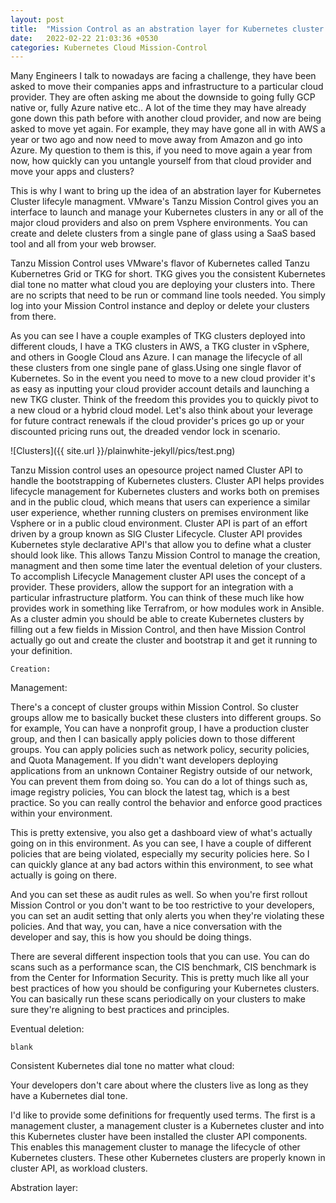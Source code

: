 ```yaml
---
layout: post
title:  "Mission Control as an abstration layer for Kubernetes cluster managment"
date:   2022-02-22 21:03:36 +0530
categories: Kubernetes Cloud Mission-Control
---
```



Many Engineers I talk to nowadays are facing a challenge, they have been asked to move their companies apps and infrastructure to a particular cloud provider. They are often asking me about the downside to going fully GCP native or, fully Azure native etc.. A lot of the time they may have already gone down this path before with another cloud provider, and now are being asked to move yet again. For example, they may have gone all in with AWS a year or two ago and now need to move away from Amazon and go into Azure. My question to them is this, if you need to move again a year from now, how quickly can you untangle yourself from that cloud provider and move your apps and clusters? 

This is why I want to bring up the idea of an abstration layer for Kubernetes Cluster lifecyle managment. VMware's Tanzu Mission Control gives you an interface to launch and manage your Kubernetes clusters in any or all of the major cloud providers and also on prem Vsphere environments. You can create and delete clusters from a single pane of glass using a SaaS based tool and all from your web browser.

Tanzu Mission Control uses VMware's flavor of Kubernetes called Tanzu Kubernetres Grid or TKG for short. TKG gives you the consistent Kubernetes dial tone no matter what cloud you are deploying your clusters into. There are no scripts that need to be run or command line tools needed. You simply log into your Mission Control instance and deploy or delete your clusters from there.

As you can see I have a couple examples of TKG clusters deployed into different clouds, I have a TKG clusters in AWS, a TKG cluster in vSphere, and others in Google Cloud ans Azure. I can manage the lifecycle of all these clusters from one single pane of glass.Using one single flavor of Kubernetes. So in the event you need to move to a new cloud provider it's as easy as inputting your cloud provider account details and launching a new TKG cluster. Think of the freedom this provides you to quickly pivot to a new cloud or a hybrid cloud model. Let's also think about your leverage for future contract renewals if the cloud provider's prices go up or your discounted pricing runs out, the dreaded vendor lock in scenario.


![Clusters]({{ site.url }}/plainwhite-jekyll/pics/test.png)


Tanzu Mission control uses an opesource project named Cluster API to handle the bootstrapping of Kubernetes clusters. Cluster API helps provides lifecycle management for Kubernetes clusters and works both on premises and in the public cloud, which means that users can experience a similar user experience, whether running clusters on premises environment like Vsphere or in a public cloud environment. Cluster API is part of an effort driven by a group known as SIG Cluster Lifecycle. Cluster API provides Kubernetes style declarative API's that allow you to define what a cluster should look like. This allows Tanzu Mission Control to manage the creation, managment and then some time later the eventual deletion of your clusters. To accomplish Lifecycle Management cluster API uses the concept of a provider. These providers, allow the support for an integration with a particular infrastructure platform. You can think of these much like how provides work in something like Terrafrom, or how modules work in Ansible. As a cluster admin you should be able to create Kubernetes clusters by filling out a few fields in Mission Control, and then have Mission Control actually go out and create the cluster and bootstrap it and get it running to your definition.




```
Creation: 
```


Management:

There's a concept of cluster groups within Mission Control. So cluster groups allow me to basically bucket these clusters into different groups. So for example, You can have a nonprofit group, I have a production cluster group, and then I can basically apply policies down to those different groups. You can apply policies such as network policy, security policies, and Quota Management. If you didn't want developers deploying applications from an unknown Container Registry outside of our network, You can prevent them from doing so. You can do a lot of things such as, image registry policies, You can block the latest tag, which is a best practice. So you can really control the behavior and enforce good practices within your environment.

This is pretty extensive, you also get a dashboard view of what's actually going on in this environment. As you can see, I have a couple of different policies that are being violated, especially my security policies here. So I can quickly glance at any bad actors within this environment, to see what actually is going on there.


And you can set these as audit rules as well. So when you're first rollout Mission Control or you don't want to be too restrictive to your developers, you can set an audit setting that only alerts you when they're violating these policies. And that way, you can, have a nice conversation with the developer and say, this is how you should be doing things.


There are several different inspection tools that you can use. You can do scans such as a performance scan, the CIS benchmark, CIS benchmark is from the Center for Information Security. This is pretty much like all your best practices of how you should be configuring your Kubernetes clusters. You can basically run these scans periodically on your clusters to make sure they're aligning to best practices and principles.


Eventual deletion:

```
blank
```


Consistent Kubernetes dial tone no matter what cloud:

Your developers don't care about where the clusters live as long as they have a Kubernetes dial tone.


I'd like to provide some definitions for frequently used terms. The first is a management cluster, a management cluster is a Kubernetes cluster and into this Kubernetes cluster have been installed the cluster API components. This enables this management cluster to manage the lifecycle of other Kubernetes clusters. These other Kubernetes clusters are properly known in cluster API, as workload clusters. 




Abstration layer:







